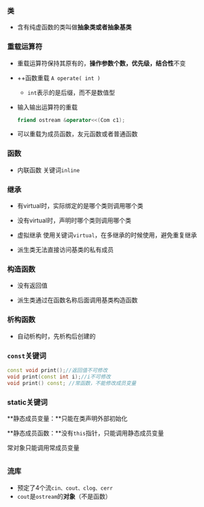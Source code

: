 ### 类

- 含有纯虚函数的类叫做**抽象类或者抽象基类**

### 重载运算符

- 重载运算符保持其原有的，**操作参数个数，优先级，结合性**不变

- ++函数重载 `A operate( int )` 

  - `int`表示的是后缀，而不是数值型

- 输入输出运算符的重载

  ```c++
  friend ostream &operator<<(Com c1);
  ```

- 可以重载为成员函数，友元函数或者普通函数



### 函数

- 内联函数 关键词`inline`



### 继承

- 有virtual时，实际绑定的是哪个类则调用哪个类
- 没有virtual时，声明时哪个类则调用哪个类

- 虚拟继承 使用关键词`virtual`，在多继承的时候使用，避免重复继承
- 派生类无法直接访问基类的私有成员



### 构造函数

- 没有返回值

- 派生类通过在函数名称后面调用基类构造函数



### 析构函数

- 自动析构时，先析构后创建的



### `const`关键词

```c++
const void print();//返回值不可修改
void print(const int i);//i不可修改
void print() const; //常函数，不能修改成员变量
```



### static关键词

**静态成员变量：**只能在类声明外部初始化

**静态成员函数：**没有`this`指针，只能调用静态成员变量

常对象只能调用常成员变量

###### 

### 流库

- 预定了4个流`cin、cout、clog、cerr`
- `cout`是`ostream`的**对象**（不是函数）